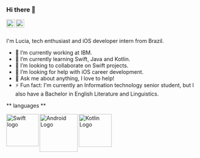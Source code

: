 ### Hi there 👋

<a href="https://www.linkedin.com/in/lucia-rigoni-freire/">
  <img align="left" alt="Abhishek's Instagram" width="22px" src="https://raw.githubusercontent.com/hussainweb/hussainweb/main/icons/instagram.png" />
</a>

<a href="https://www.instagram.com/luciaintech/">
  <img align="left" alt="Abhishek's LinkedIN" width="22px" src="https://raw.githubusercontent.com/peterthehan/peterthehan/master/assets/linkedin.svg" />
</a>
<br />
<br />

I'm Lucia, tech enthusiast and iOS developer intern from  Brazil.
- 🔭 I’m currently working at IBM.
- 🌱 I’m currently learning Swift, Java and Kotlin.
- 👯 I’m looking to collaborate on Swift projects.
- 🤔 I’m looking for help with iOS career development.
- 💬 Ask me about anything, I love to help!
- ⚡ Fun fact: I'm currently an Information technology senior student, but I also have a Bachelor in English Literature and Linguistics.

** languages **
<br />

<a href="https://img.shields.io/badge/Swift-FA7343?style=for-the-badge&logo=swift&logoColor=white">
  <img align="left" alt="Swift logo" width="85px" src="https://img.shields.io/badge/Swift-FA7343?style=for-the-badge&logo=swift&logoColor=white" />
</a>

<a href="https://img.shields.io/badge/Android-3DDC84?style=for-the-badge&logo=android&logoColor=white">
  <img align="left" alt="Android Logo" width="100px" src="https://img.shields.io/badge/Android-3DDC84?style=for-the-badge&logo=android&logoColor=white" />
</a>

<a href="https://img.shields.io/badge/Kotlin-0095D5?&style=for-the-badge&logo=kotlin&logoColor=white">
  <img align="left" alt="Kotlin Logo" width="87px" src="https://img.shields.io/badge/Kotlin-0095D5?&style=for-the-badge&logo=kotlin&logoColor=white" />
</a>

<!--
**luciarigoni/luciarigoni** is a ✨ _special_ ✨ repository because its `README.md` (this file) appears on your GitHub profile.

Here are some ideas to get you started:

- 🔭 I’m currently working on ...
- 🌱 I’m currently learning ...
- 👯 I’m looking to collaborate on ...
- 🤔 I’m looking for help with ...
- 💬 Ask me about ...
- 📫 How to reach me: ...
- 😄 Pronouns: ...
- ⚡ Fun fact: ...
-->
